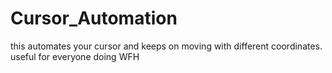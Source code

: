 # Cursor_Automation
this automates your cursor and keeps on moving with different coordinates.
useful for everyone doing WFH

